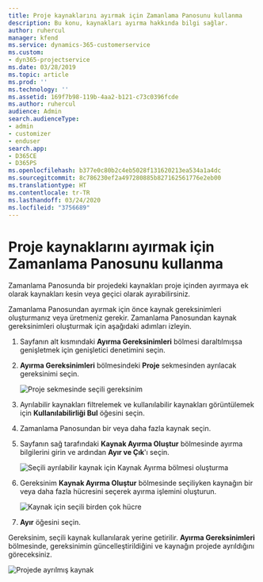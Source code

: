 ```yaml
---
title: Proje kaynaklarını ayırmak için Zamanlama Panosunu kullanma
description: Bu konu, kaynakları ayırma hakkında bilgi sağlar.
author: ruhercul
manager: kfend
ms.service: dynamics-365-customerservice
ms.custom:
- dyn365-projectservice
ms.date: 03/28/2019
ms.topic: article
ms.prod: ''
ms.technology: ''
ms.assetid: 169f7b98-119b-4aa2-b121-c73c0396fcde
ms.author: ruhercul
audience: Admin
search.audienceType:
- admin
- customizer
- enduser
search.app:
- D365CE
- D365PS
ms.openlocfilehash: b377e0c80b2c4eb5028f131620213ea534a1a4dc
ms.sourcegitcommit: 8c786230ef2a497280885b827162561776e2eb00
ms.translationtype: HT
ms.contentlocale: tr-TR
ms.lasthandoff: 03/24/2020
ms.locfileid: "3756689"
---
```

# <a name="use-the-schedule-board-to-book-project-resources"></a>Proje kaynaklarını ayırmak için Zamanlama Panosunu kullanma

Zamanlama Panosunda bir projedeki kaynakları proje içinden ayırmaya ek olarak kaynakları kesin veya geçici olarak ayırabilirsiniz.

Zamanlama Panosundan ayırmak için önce kaynak gereksinimleri oluşturmanız veya üretmeniz gerekir. Zamanlama Panosundan kaynak gereksinimleri oluşturmak için aşağıdaki adımları izleyin.

1. Sayfanın alt kısmındaki **Ayırma Gereksinimleri** bölmesi daraltılmışsa genişletmek için genişletici denetimini seçin.
2. **Ayırma Gereksinimleri** bölmesindeki **Proje** sekmesinden ayrılacak gereksinimi seçin.

    ![Proje sekmesinde seçili gereksinim](media/Resource-Management-image73.png)

3. Ayrılabilir kaynakları filtrelemek ve kullanılabilir kaynakları görüntülemek için **Kullanılabilirliği Bul** öğesini seçin. 
4. Zamanlama Panosundan bir veya daha fazla kaynak seçin. 
5. Sayfanın sağ tarafındaki **Kaynak Ayırma Oluştur** bölmesinde ayırma bilgilerini girin ve ardından **Ayır ve Çık**'ı seçin.

    ![Seçili ayrılabilir kaynak için Kaynak Ayırma bölmesi oluşturma](media/Resource-Management-image74.png)

6. Gereksinim **Kaynak Ayırma Oluştur** bölmesinde seçiliyken kaynağın bir veya daha fazla hücresini seçerek ayırma işlemini oluşturun.

    ![Kaynak için seçili birden çok hücre](media/Resource-Management-image75.png)

7. **Ayır** öğesini seçin.

Gereksinim, seçili kaynak kullanılarak yerine getirilir. **Ayırma Gereksinimleri** bölmesinde, gereksinimin güncelleştirildiğini ve kaynağın projede ayrıldığını göreceksiniz.

![Projede ayrılmış kaynak](media/Resource-Management-image76.png)
